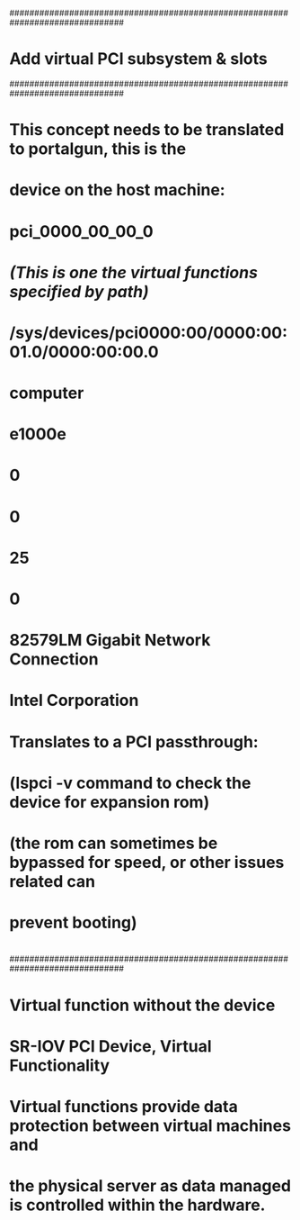 
###############################################################################
# Add virtual PCI subsystem & slots
###############################################################################
# This concept needs to be translated to portalgun, this is the
# device on the host machine:
#
# <device>
#   <name>pci_0000_00_00_0</name>
#
#   *(This is one the virtual functions specified by path)*
#   <path>/sys/devices/pci0000:00/0000:00:01.0/0000:00:00.0</path>
#
#   <parent>computer</parent>
#   <driver>
#     <name>e1000e</name>
#   </driver>
#   <capability type='pci'>
#     <domain>0</domain>
#     <bus>0</bus>
#     <slot>25</slot>
#     <function>0</function>
#     <product id='0x1502'>82579LM Gigabit Network Connection</product>
#     <vendor id='0x8086'>Intel Corporation</vendor>
#     <iommuGroup number='7'>
#       <address domain='0x0000' bus='0x00' slot='0x00' function='0x0' />
#     </iommuGroup>
#   </capability>
# </device>
#
#
# Translates to a PCI passthrough:
#
# <hostdev>
#   <source> 
#     <address domain='0' bus='0' slot='25' function='0' />
#   </source>
#   <rom bar='off' />  (lspci -v command to check the device for expansion rom)
#   (the rom can sometimes be bypassed for speed, or other issues related can 
#   prevent booting)
# </hostdev>
#
###############################################################################
# **Virtual function without the device**
# SR-IOV PCI Device, Virtual Functionality 
# Virtual functions provide data protection between virtual machines and 
# the physical server as data managed is controlled within the hardware. 
#
#
# <interface type="hostdev">

